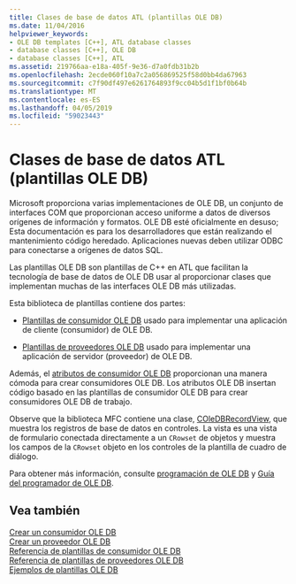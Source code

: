 ```yaml
---
title: Clases de base de datos ATL (plantillas OLE DB)
ms.date: 11/04/2016
helpviewer_keywords:
- OLE DB templates [C++], ATL database classes
- database classes [C++], OLE DB
- database classes [C++], ATL
ms.assetid: 219766aa-e18a-405f-9e36-d7a0fdb31b2b
ms.openlocfilehash: 2ecde060f10a7c2a056869525f58d0bb4da67963
ms.sourcegitcommit: c7f90df497e6261764893f9cc04b5d1f1bf0b64b
ms.translationtype: MT
ms.contentlocale: es-ES
ms.lasthandoff: 04/05/2019
ms.locfileid: "59023443"
---
```

# <a name="atl-database-classes-ole-db-templates"></a>Clases de base de datos ATL (plantillas OLE DB)

Microsoft proporciona varias implementaciones de OLE DB, un conjunto de interfaces COM que proporcionan acceso uniforme a datos de diversos orígenes de información y formatos.  OLE DB esté oficialmente en desuso; Esta documentación es para los desarrolladores que están realizando el mantenimiento código heredado. Aplicaciones nuevas deben utilizar ODBC para conectarse a orígenes de datos SQL.

Las plantillas OLE DB son plantillas de C++ en ATL que facilitan la tecnología de base de datos de OLE DB usar al proporcionar clases que implementan muchas de las interfaces OLE DB más utilizadas.

Esta biblioteca de plantillas contiene dos partes:

- [Plantillas de consumidor OLE DB](../data/oledb/ole-db-consumer-templates-cpp.md) usado para implementar una aplicación de cliente (consumidor) de OLE DB.

- [Plantillas de proveedores OLE DB](../data/oledb/ole-db-provider-templates-cpp.md) usado para implementar una aplicación de servidor (proveedor) de OLE DB.

Además, el [atributos de consumidor OLE DB](../windows/ole-db-consumer-attributes.md) proporcionan una manera cómoda para crear consumidores OLE DB. Los atributos OLE DB insertan código basado en las plantillas de consumidor OLE DB para crear consumidores OLE DB de trabajo.

Observe que la biblioteca MFC contiene una clase, [COleDBRecordView](../mfc/reference/coledbrecordview-class.md), que muestra los registros de base de datos en controles. La vista es una vista de formulario conectada directamente a un `CRowset` de objetos y muestra los campos de la `CRowset` objeto en los controles de la plantilla de cuadro de diálogo.

Para obtener más información, consulte [programación de OLE DB](../data/oledb/ole-db-programming.md) y [Guía del programador de OLE DB](/sql/connect/oledb/ole-db/oledb-driver-for-sql-server-programming).

## <a name="see-also"></a>Vea también

[Crear un consumidor OLE DB](../data/oledb/creating-an-ole-db-consumer.md)<br/>
[Crear un proveedor OLE DB](../data/oledb/creating-an-ole-db-provider.md)<br/>
[Referencia de plantillas de consumidor OLE DB](../data/oledb/ole-db-consumer-templates-reference.md)<br/>
[Referencia de plantillas de proveedores OLE DB](../data/oledb/ole-db-provider-templates-reference.md)<br/>
[Ejemplos de plantillas OLE DB](https://github.com/Microsoft/VCSamples)